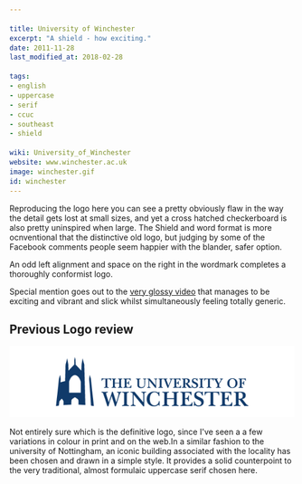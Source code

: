 ```yaml
---

title: University of Winchester
excerpt: "A shield - how exciting."
date: 2011-11-28
last_modified_at: 2018-02-28

tags:
- english
- uppercase
- serif
- ccuc
- southeast
- shield

wiki: University_of_Winchester
website: www.winchester.ac.uk
image: winchester.gif
id: winchester
---
```


Reproducing the logo here you can see a pretty obviously flaw in the way the detail gets lost at small sizes, and yet a cross hatched checkerboard is also pretty uninspired when large. The Shield and word format is more ocnventional that the distinctive old logo, but judging by some of the Facebook comments people seem happier with the blander, safer option. 

An odd left alignment and space on the right in the wordmark completes a thoroughly conformist logo.

Special mention goes out to the [very glossy video][video] that manages to be exciting and vibrant and slick whilst simultaneously feeling totally generic.

## Previous Logo review

![Old logo](/images/unilogos/winchester-old.gif)

Not entirely sure which is the definitive logo, since I've seen a a few variations in colour in print and on the web.In a similar fashion to the university of Nottingham, an iconic building associated with the locality has been chosen and drawn in a simple style. It provides a solid counterpoint to the very traditional, almost formulaic uppercase serif chosen here.

[video]: https://www.facebook.com/UniversityofWinchester/videos/2037055939657394/